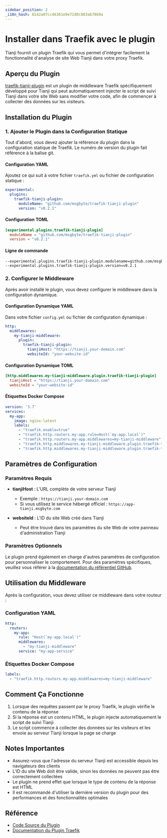 ```yaml
---
sidebar_position: 2
_i18n_hash: 8142a07cc46361e9e72d8c883ab7869a
---
```

# Installer dans Traefik avec le plugin

Tianji fournit un plugin Traefik qui vous permet d'intégrer facilement la fonctionnalité d'analyse de site Web Tianji dans votre proxy Traefik.

## Aperçu du Plugin

[traefik-tianji-plugin](https://github.com/msgbyte/traefik-tianji-plugin) est un plugin de middleware Traefik spécifiquement développé pour Tianji qui peut automatiquement injecter le script de suivi Tianji dans votre site Web sans modifier votre code, afin de commencer à collecter des données sur les visiteurs.

## Installation du Plugin

### 1. Ajouter le Plugin dans la Configuration Statique

Tout d'abord, vous devez ajouter la référence du plugin dans la configuration statique de Traefik. Le numéro de version du plugin fait référence à la balise git.

#### Configuration YAML

Ajoutez ce qui suit à votre fichier `traefik.yml` ou fichier de configuration statique :

```yaml
experimental:
  plugins:
    traefik-tianji-plugin:
      moduleName: "github.com/msgbyte/traefik-tianji-plugin"
      version: "v0.2.1"
```

#### Configuration TOML

```toml
[experimental.plugins.traefik-tianji-plugin]
  moduleName = "github.com/msgbyte/traefik-tianji-plugin"
  version = "v0.2.1"
```

#### Ligne de commande

```bash
--experimental.plugins.traefik-tianji-plugin.modulename=github.com/msgbyte/traefik-tianji-plugin
--experimental.plugins.traefik-tianji-plugin.version=v0.2.1
```

### 2. Configurer le Middleware

Après avoir installé le plugin, vous devez configurer le middleware dans la configuration dynamique.

#### Configuration Dynamique YAML

Dans votre fichier `config.yml` ou fichier de configuration dynamique :

```yaml
http:
  middlewares:
    my-tianji-middleware:
      plugin:
        traefik-tianji-plugin:
          tianjiHost: "https://tianji.your-domain.com"
          websiteId: "your-website-id"
```

#### Configuration Dynamique TOML

```toml
[http.middlewares.my-tianji-middleware.plugin.traefik-tianji-plugin]
  tianjiHost = "https://tianji.your-domain.com"
  websiteId = "your-website-id"
```

#### Étiquettes Docker Compose

```yaml
version: '3.7'
services:
  my-app:
    image: nginx:latest
    labels:
      - "traefik.enable=true"
      - "traefik.http.routers.my-app.rule=Host(`my-app.local`)"
      - "traefik.http.routers.my-app.middlewares=my-tianji-middleware"
      - "traefik.http.middlewares.my-tianji-middleware.plugin.traefik-tianji-plugin.tianjiHost=https://tianji.your-domain.com"
      - "traefik.http.middlewares.my-tianji-middleware.plugin.traefik-tianji-plugin.websiteId=your-website-id"
```

## Paramètres de Configuration

### Paramètres Requis

- **tianjiHost** : L'URL complète de votre serveur Tianji
  - Exemple : `https://tianji.your-domain.com`
  - Si vous utilisez le service hébergé officiel : `https://app-tianji.msgbyte.com`

- **websiteId** : L'ID du site Web créé dans Tianji
  - Peut être trouvé dans les paramètres du site Web de votre panneau d'administration Tianji

### Paramètres Optionnels

Le plugin prend également en charge d'autres paramètres de configuration pour personnaliser le comportement. Pour des paramètres spécifiques, veuillez vous référer à la [documentation du référentiel GitHub](https://github.com/msgbyte/traefik-tianji-plugin).

## Utilisation du Middleware

Après la configuration, vous devez utiliser ce middleware dans votre routeur :

### Configuration YAML

```yaml
http:
  routers:
    my-app:
      rule: "Host(`my-app.local`)"
      middlewares:
        - "my-tianji-middleware"
      service: "my-app-service"
```

### Étiquettes Docker Compose

```yaml
labels:
  - "traefik.http.routers.my-app.middlewares=my-tianji-middleware"
```

## Comment Ça Fonctionne

1. Lorsque des requêtes passent par le proxy Traefik, le plugin vérifie le contenu de la réponse
2. Si la réponse est un contenu HTML, le plugin injecte automatiquement le script de suivi Tianji
3. Le script commence à collecter des données sur les visiteurs et les envoie au serveur Tianji lorsque la page se charge

## Notes Importantes

- Assurez-vous que l'adresse du serveur Tianji est accessible depuis les navigateurs des clients
- L'ID du site Web doit être valide, sinon les données ne peuvent pas être correctement collectées
- Le plugin ne prend effet que lorsque le type de contenu de la réponse est HTML
- Il est recommandé d'utiliser la dernière version du plugin pour des performances et des fonctionnalités optimales

## Référence

- [Code Source du Plugin](https://github.com/msgbyte/traefik-tianji-plugin)
- [Documentation du Plugin Traefik](https://doc.traefik.io/traefik/plugins/)
